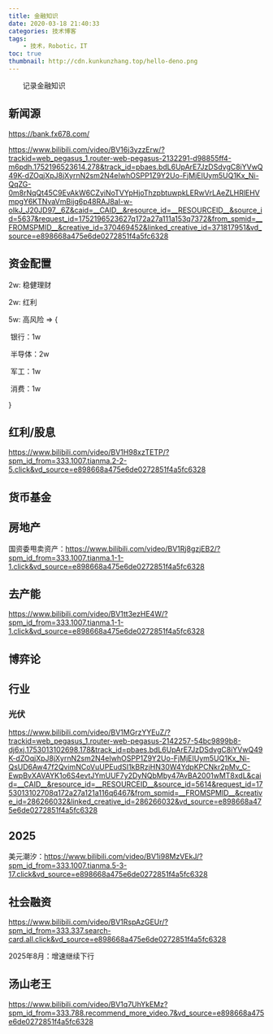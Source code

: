 ```yaml
---
title: 金融知识
date: 2020-03-18 21:40:33
categories: 技术博客
tags:
    - 技术，Robotic，IT
toc: true
thumbnail: http://cdn.kunkunzhang.top/hello-deno.png
---
```


　　记录金融知识

<!--more-->

## 新闻源

https://bank.fx678.com/

https://www.bilibili.com/video/BV16j3yzzErw/?trackid=web_pegasus_1.router-web-pegasus-2132291-d98855ff4-m6pdh.1752196523614.278&track_id=pbaes.bdL6UpArE7JzDSdvgC8iYVwQ49K-dZOqjXpJ8jXyrnN2sm2N4eIwhOSPP1Z9Y2Uo-FjMjEIUym5UQ1Kx_Ni-QqZG-0m8rNqQt45C9EvAkW6CZyiNoTVYpHjoThzpbtuwpkLERwVrLAeZLHRlEHVmpgY6KTNvaVmBijg6p48RAJ8aI-w-oIkJ_J20JD97__6Z&caid=__CAID__&resource_id=__RESOURCEID__&source_id=5637&request_id=1752196523627q172a27a111a153q7372&from_spmid=__FROMSPMID__&creative_id=370469452&linked_creative_id=371817951&vd_source=e898668a475e6de0272851f4a5fc6328

## 资金配置

2w: 稳健理财

2w: 红利

5w: 高风险 => {

​	银行：1w

​	半导体：2w

​	军工：1w

​	消费：1w

}

## 红利/股息

https://www.bilibili.com/video/BV1H98xzTETP/?spm_id_from=333.1007.tianma.2-2-5.click&vd_source=e898668a475e6de0272851f4a5fc6328





## 货币基金



## 房地产



国资委甩卖资产：https://www.bilibili.com/video/BV1Rj8gzjEB2/?spm_id_from=333.1007.tianma.1-1-1.click&vd_source=e898668a475e6de0272851f4a5fc6328



## 去产能

https://www.bilibili.com/video/BV1tt3ezHE4W/?spm_id_from=333.1007.tianma.1-1-1.click&vd_source=e898668a475e6de0272851f4a5fc6328



## 博弈论



## 行业

### 光伏

https://www.bilibili.com/video/BV1MGrzYYEuZ/?trackid=web_pegasus_1.router-web-pegasus-2142257-54bc9899b8-dj6xj.1753013102698.178&track_id=pbaes.bdL6UpArE7JzDSdvgC8iYVwQ49K-dZOqjXpJ8jXyrnN2sm2N4eIwhOSPP1Z9Y2Uo-FjMjEIUym5UQ1Kx_Ni-QsUD6Aw47f2QvimNCoVuUPEudSI1kBRzjHN30W4YdpKPCNkr2pMv_C-EwpBvXAVAYK1o6S4evtJYmUUF7y2DyNQbMby47AvBA2001wMT8xdL&caid=__CAID__&resource_id=__RESOURCEID__&source_id=5614&request_id=1753013102708q172a27a121a116q6467&from_spmid=__FROMSPMID__&creative_id=286266032&linked_creative_id=286266032&vd_source=e898668a475e6de0272851f4a5fc6328



## 2025

美元潮汐：https://www.bilibili.com/video/BV1i98MzVEkJ/?spm_id_from=333.1007.tianma.5-3-17.click&vd_source=e898668a475e6de0272851f4a5fc6328



## 社会融资

https://www.bilibili.com/video/BV1RspAzGEUr/?spm_id_from=333.337.search-card.all.click&vd_source=e898668a475e6de0272851f4a5fc6328

2025年8月：增速继续下行



## 汤山老王

https://www.bilibili.com/video/BV1q7UhYkEMz?spm_id_from=333.788.recommend_more_video.7&vd_source=e898668a475e6de0272851f4a5fc6328
